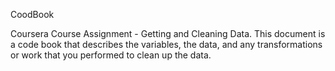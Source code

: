 CoodBook

Coursera Course Assignment - Getting and Cleaning Data. This document is a code book that describes the variables, the data, and any transformations or work that you performed to clean up the data.
